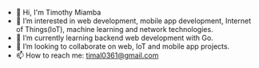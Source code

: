 - 👋 Hi, I'm Timothy Miamba
- 👀 I’m interested in web development, mobile app development, Internet of Things(IoT), machine learning and network technologies.
- 🌱 I’m currently learning backend web development with Go.
- 💞️ I’m looking to collaborate on web, IoT and mobile app projects.
- 📫 How to reach me: timal0361@gmail.com

<!---
tiemouie01/tiemouie01 is a ✨ special ✨ repository because its `README.md` (this file) appears on your GitHub profile.
You can click the Preview link to take a look at your changes.
--->
